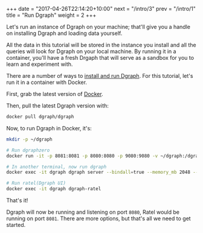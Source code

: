 +++
date = "2017-04-26T22:14:20+10:00"
next = "/intro/3"
prev = "/intro/1"
title = "Run Dgraph"
weight = 2
+++

Let's run an instance of Dgraph on your machine; that'll give you a
handle on installing Dgraph and loading data yourself.

All the data in this tutorial will be stored in the instance you
install and all the queries will look for Dgraph on your local machine.  By
running it in a container, you'll have a fresh Drgaph that will
serve as a sandbox for you to learn and experiment with.

There are a number of ways to
[install and run Dgraph](https://docs.dgraph.io/get-started/#step-1-installation).
For
this tutorial, let's run it in a container with Docker.

First, grab the latest version of [Docker](https://www.docker.com/).

Then, pull the latest Dgraph version with:

```sh
docker pull dgraph/dgraph
```

Now, to run Dgraph in Docker, it's:

```sh
mkdir -p ~/dgraph

# Run dgraphzero
docker run -it -p 8081:8081 -p 8080:8080 -p 9080:9080 -v ~/dgraph:/dgraph --name dgraph dgraph/dgraph dgraph zero --port_offset=-2000

# In another terminal, now run dgraph
docker exec -it dgraph dgraph server --bindall=true --memory_mb 2048 --zero localhost:5080

# Run ratel(Dgraph UI)
docker exec -it dgraph dgraph-ratel

```


That's it!

Dgraph will now be running and listening on port `8080`, Ratel would be running on port `8081`.
There are more options, but that's all we need to get started.
